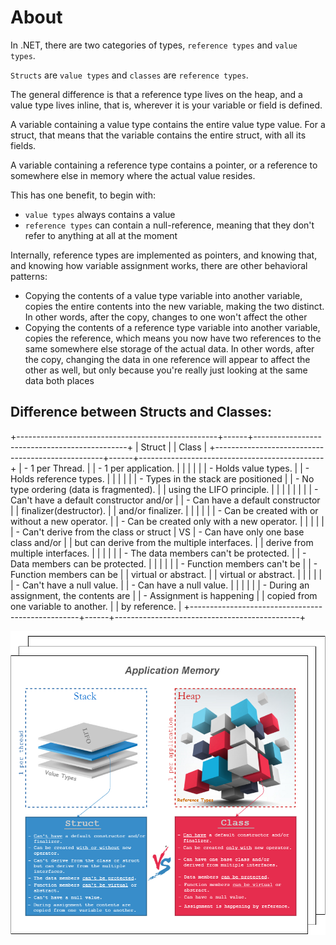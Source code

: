 ﻿# About

In .NET, there are two categories of types, `reference types` and `value types`.

`Structs` are `value types` and `classes` are `reference types`.

The general difference is that a reference type lives on the heap, and a value type lives inline, that is, wherever it is your variable or field is defined.

A variable containing a value type contains the entire value type value. For a struct, that means that the variable contains the entire struct, with all its fields.

A variable containing a reference type contains a pointer, or a reference to somewhere else in memory where the actual value resides.

This has one benefit, to begin with:

- `value types` always contains a value
- `reference types` can contain a null-reference, meaning that they don't refer to anything at all at the moment


Internally, reference types are implemented as pointers, and knowing that, and knowing how variable assignment works, there are other behavioral patterns:


- Copying the contents of a value type variable into another variable, copies the entire contents into the new variable, making the two distinct. In other words, after the copy, changes to one won't affect the other
- Copying the contents of a reference type variable into another variable, copies the reference, which means you now have two references to the same somewhere else storage of the actual data. In other words, after the copy, changing the data in one reference will appear to affect the other as well, but only because you're really just looking at the same data both places

## Difference between Structs and Classes:

+--------------------------------------------------+------+----------------------------------------------+
|                      Struct                      |      |                      Class                    |
+--------------------------------------------------+------+----------------------------------------------+
| - 1 per Thread.                                  |      | - 1 per application.                         |
|                                                  |      |                                              |
| - Holds value types.                             |      | - Holds reference types.                     |
|                                                  |      |                                              |
| - Types in the stack are positioned              |      | - No type ordering (data is fragmented).     |
|   using the LIFO principle.                      |      |                                              |
|                                                  |      |                                              |
| - Can't have a default constructor and/or        |      | - Can have a default constructor             |
|   finalizer(destructor).                         |      |   and/or finalizer.                          |
|                                                  |      |                                              |
| - Can be created with or without a new operator. |      | - Can be created only with a new operator.   |
|                                                  |      |                                              |
| - Can't derive from the class or struct          |  VS  | - Can have only one base class and/or        |
|   but can derive from the multiple interfaces.   |      |   derive from multiple interfaces.           |
|                                                  |      |                                              |
| - The data members can't be protected.           |      | - Data members can be protected.             |
|                                                  |      |                                              |
| - Function members can't be                      |      | - Function members can be                    |
|   virtual or abstract.                           |      |   virtual or abstract.                       |
|                                                  |      |                                              |
| - Can't have a null value.                       |      | - Can have a null value.                     |
|                                                  |      |                                              |
| - During an assignment, the contents are         |      | - Assignment is happening                    |
|   copied from one variable to another.           |      |   by reference.                              |
+--------------------------------------------------+------+----------------------------------------------+

![image](assets/StructClass.png)